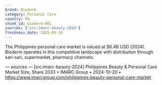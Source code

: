 ```yaml
---
brand: Bioderm
category: Personal Care
country: PH
chunk_id: bioderm-001
sources: ['src:imarc-beauty-2024']
freshness_date: 2025-09-16
---
```


The Philippines personal care market is valued at $6.4B USD (2024). Bioderm operates in this competitive landscape with distribution through sari-sari, supermarket, pharmacy channels.

— sources —
[src:imarc-beauty-2024] Philippines Beauty & Personal Care Market Size, Share 2033 • IMARC Group • 2024-10-20 • https://www.imarcgroup.com/philippines-beauty-personal-care-market
